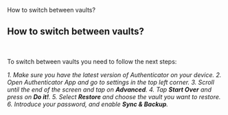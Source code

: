 How to switch between vaults?
## **How to switch between vaults?**

<br />

To switch between vaults you need to follow the next steps:

*1. Make sure you have the latest version of Authenticator on your device.*
*2. Open Authenticator App and go to settings in the top left corner.*
*3. Scroll until the end of the screen and tap on **Advanced**.*
*4. Tap **Start Over** and press on **Do it!**.*
*5. Select **Restore** and choose the vault you want to restore.*
*6. Introduce your password, and enable **Sync & Backup**.*






